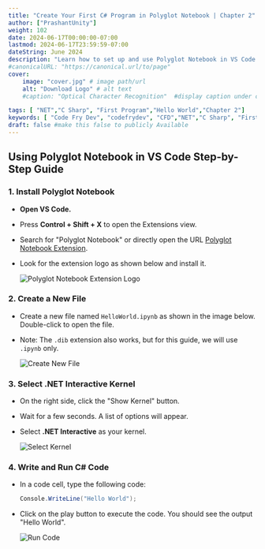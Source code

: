 ```yaml
---
title: "Create Your First C# Program in Polyglot Notebook | Chapter 2"
author: ["PrashantUnity"]
weight: 102
date: 2024-06-17T00:00:00-07:00
lastmod: 2024-06-17T23:59:59-07:00
dateString: June 2024  
description: "Learn how to set up and use Polyglot Notebook in VS Code to write and execute C# code interactively with step-by-step instructions"
#canonicalURL: "https://canonical.url/to/page"
cover:
    image: "cover.jpg" # image path/url
    alt: "Download Logo" # alt text
    #caption: "Optical Character Recognition"  #display caption under cover 

tags: [ "NET","C Sharp", "First Program","Hello World","Chapter 2"]
keywords: [ "Code Fry Dev", "codefrydev", "CFD","NET","C Sharp", "First Program","Hello World","Chapter 2"]
draft: false #make this false to publicly Available
---
```

  
## Using Polyglot Notebook in VS Code Step-by-Step Guide

### 1. Install Polyglot Notebook

- **Open VS Code.**
- Press **Control + Shift + X** to open the Extensions view.
- Search for "Polyglot Notebook" or directly open the URL [Polyglot Notebook Extension](https://marketplace.visualstudio.com/items?itemName=ms-dotnettools.dotnet-interactive-vscode).
- Look for the extension logo as shown below and install it.

  ![Polyglot Notebook Extension Logo](./ply0.png)

### 2. Create a New File

- Create a new file named `HelloWorld.ipynb` as shown in the image below. Double-click to open the file.
- Note: The `.dib` extension also works, but for this guide, we will use `.ipynb` only.

  ![Create New File](./ply1.png)

### 3. Select .NET Interactive Kernel

- On the right side, click the "Show Kernel" button.
- Wait for a few seconds. A list of options will appear.
- Select **.NET Interactive** as your kernel.

  ![Select Kernel](./ply2.png)

### 4. Write and Run C# Code

- In a code cell, type the following code:

  ```csharp
  Console.WriteLine("Hello World");
  ```

- Click on the play button to execute the code. You should see the output "Hello World".

  ![Run Code](./ply3.png)
 